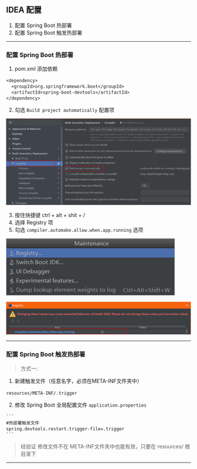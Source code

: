 ## IDEA 配置

1. 配置 Spring Boot 热部署
2. 配置 Spring Boot 触发热部署

---

### 配置 Spring Boot 热部署

1. pom.xml 添加依赖

```
<dependency>
  <groupId>org.springframework.boot</groupId>
  <artifactId>spring-boot-devtools</artifactId>
</dependency>
```

2. 勾选 `Build project automatically` 配置项

![](../images/2018-11-28_213943.jpg)

3. 按住快捷键 ctrl + alt + shit + /
4. 选择 Registry 项
5. 勾选 `compiler.automake.allow.when.app.running` 选项

![](../images/2018-11-28_214647.jpg)

![](../images/2018-11-28_214825.jpg)

---

### 配置 Spring Boot 触发热部署

> 方式一:

  1. 新建触发文件（任意名字，必须在META-INF文件夹中）

  `resources/META-INF/.trigger`

  2. 修改 Spring Boot 全局配置文件 `application.properties`

    ```
    #热部署触发文件
    spring.devtools.restart.trigger-file=.trigger
    ```

> 经验证 修改文件不在 META-INF文件夹中也能有效，只要在 resources/ 根目录下

---

